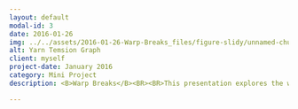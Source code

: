 ```yaml
---
layout: default
modal-id: 3
date: 2016-01-26
img: ../../assets/2016-01-26-Warp-Breaks_files/figure-slidy/unnamed-chunk-9-1.png
alt: Yarn Temsion Graph
client: myself
project-date: January 2016
category: Mini Project
description: <B>Warp Breaks</B><BR><BR>This presentation explores the warpbreaks dataset, which includes information on yarn breaks and tension. <br><br>It can  be viewed <a href="../assets/2015-12-01-Warp-Breaks" target="_blank">here</a>.

---
```

